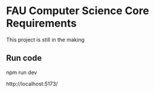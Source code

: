 # FAU Computer Science Core Requirements

This project is still in the making

## Run code

npm run dev

http://localhost:5173/
